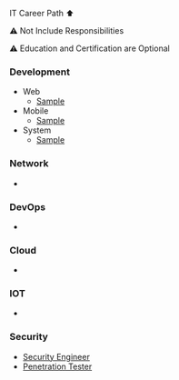 IT Career Path ⬆️

⚠️ Not Include Responsibilities

⚠️ Education and Certification are Optional

### Development 
  * Web
    * [Sample](https://github.com/rezaduty/career-path/blob/master/Development/Web/)
  * Mobile
    * [Sample](https://github.com/rezaduty/career-path/blob/master/Development/Mobile/)
  * System
    * [Sample](https://github.com/rezaduty/career-path/blob/master/Development/System/)


### Network 
   *
   
   
### DevOps 
   * 
   
   
### Cloud 
   * 
  
  
### IOT 
   * 


### Security 
   * [Security Engineer](https://github.com/rezaduty/career-path/blob/master/Security/Security_Engineer.md)
   * [Penetration Tester](https://github.com/rezaduty/career-path/blob/master/Security/Penetration_Tester.md)
